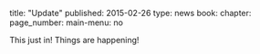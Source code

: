 title: "Update"
published: 2015-02-26
type: news
book:
chapter:
page_number:
main-menu: no

This just in! Things are happening!
